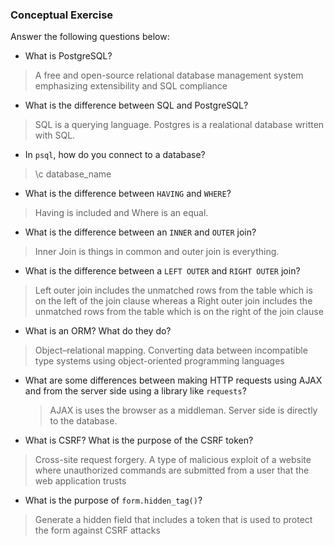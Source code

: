 ### Conceptual Exercise

Answer the following questions below:

- What is PostgreSQL?
> A free and open-source relational database management system emphasizing extensibility and SQL compliance

- What is the difference between SQL and PostgreSQL?
> SQL is a querying language. Postgres is a realational database written with SQL.

- In `psql`, how do you connect to a database?
> \c database_name

- What is the difference between `HAVING` and `WHERE`?
> Having is included and Where is an equal.

- What is the difference between an `INNER` and `OUTER` join?
> Inner Join is  things in common and outer join is everything.

- What is the difference between a `LEFT OUTER` and `RIGHT OUTER` join?
> Left outer join includes the unmatched rows from the table which is on the left of the join clause whereas a Right outer join includes the unmatched rows from the table which is on the right of the join clause
- What is an ORM? What do they do?
> Object–relational mapping. Converting data between incompatible type systems using object-oriented programming languages

- What are some differences between making HTTP requests using AJAX 
  and from the server side using a library like `requests`?
  > AJAX is uses the browser as a middleman. Server side is directly to the database.

- What is CSRF? What is the purpose of the CSRF token?
> Cross-site request forgery. A type of malicious exploit of a website where unauthorized commands are submitted from a user that the web application trusts

- What is the purpose of `form.hidden_tag()`?
> Generate a hidden field that includes a token that is used to protect the form against CSRF attacks